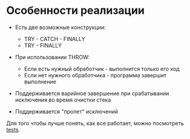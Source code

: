 # Особенности реализации

* Есть две возможные конструкции:
  * TRY - CATCH - FINALLY
  * TRY - FINALLY

* При использовании THROW:
  * Если есть нужный обработчик - выполнится только его код
  * Если нет нужного обработчика - программа завершит выполнение
  
* Поддерживается варийное завершение при срабатывании исключения во время очистки стека

* Поддерживается "пролет" исключений

Для того чтобы лучше понять, как все работает, можно посмотреть [tests](../tests).